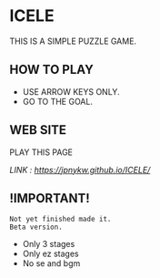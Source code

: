 # ICELE
THIS IS A SIMPLE PUZZLE GAME.  

## HOW TO PLAY
* USE ARROW KEYS ONLY.  
* GO TO THE GOAL.  

## WEB SITE
PLAY THIS PAGE  

*LINK : https://jpnykw.github.io/ICELE/*

## !IMPORTANT!
```
Not yet finished made it.  
Beta version.  
```  

* Only 3 stages  
* Only ez stages  
* No se and bgm  
